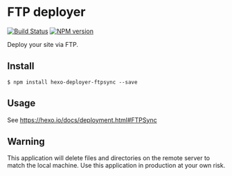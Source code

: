 # FTP deployer

[![Build Status](https://travis-ci.org/hexojs/hexo-deployer-ftpsync.svg?branch=master)](https://travis-ci.org/hexojs/hexo-deployer-ftpsync)
[![NPM version](https://badge.fury.io/js/hexo-deployer-ftpsync.svg)](https://www.npmjs.com/package/hexo-deployer-ftpsync)

Deploy your site via FTP.

## Install

```
$ npm install hexo-deployer-ftpsync --save
```

## Usage

See https://hexo.io/docs/deployment.html#FTPSync

## Warning

This application will delete files and directories on the remote server to match the local machine. Use this application in production at your own risk.
